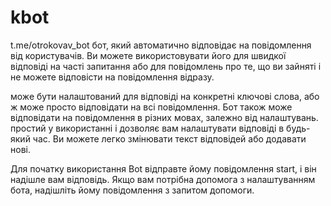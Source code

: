 # kbot
 t.me/otrokovav_bot бот, який автоматично відповідає на повідомлення від користувачів. Ви можете використовувати його для швидкої відповіді на часті запитання або для повідомлень про те, що ви зайняті і не можете відповісти на повідомлення відразу.

може бути налаштований для відповіді на конкретні ключові слова, або ж може просто відповідати на всі повідомлення. Бот також може відповідати на повідомлення в різних мовах, залежно від налаштувань.
простий у використанні і дозволяє вам налаштувати відповіді в будь-який час. Ви можете легко змінювати текст відповідей або додавати нові.

Для початку використання Bot відправте йому повідомлення start, і він надішле вам відповідь. Якщо вам потрібна допомога з налаштуванням бота, надішліть йому повідомлення з запитом допомоги.
